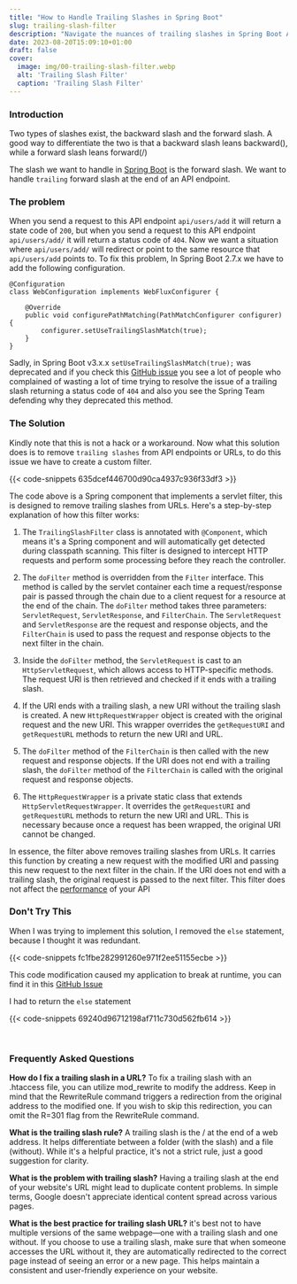 ```yaml
---
title: "How to Handle Trailing Slashes in Spring Boot"
slug: trailing-slash-filter
description: "Navigate the nuances of trailing slashes in Spring Boot API endpoints with practical tips for effective handling and a seamless user experience."
date: 2023-08-20T15:09:10+01:00
draft: false
cover:
  image: img/00-trailing-slash-filter.webp
  alt: 'Trailing Slash Filter'
  caption: 'Trailing Slash Filter'
---
```


### Introduction
Two types of slashes exist, the backward slash and the forward slash. A good way to differentiate the two is that a backward slash leans backward(\), while a forward slash leans forward(/)

The slash we want to handle in [Spring Boot](/spring-boot-guide) is the forward slash. We want to handle `trailing` forward slash at the end of an API endpoint.
<br/>

### The problem
When you send a request to this API endpoint `api/users/add` it will return a state code of `200`, but when you send a request to this API endpoint `api/users/add/` it will return a status code of `404`.
Now we want a situation where `api/users/add/` will redirect or point to the same resource that `api/users/add` points to.
To fix this problem, In Spring Boot 2.7.x we have to add the following configuration.

```code
@Configuration
class WebConfiguration implements WebFluxConfigurer {

    @Override
    public void configurePathMatching(PathMatchConfigurer configurer) {
        configurer.setUseTrailingSlashMatch(true);
    }
}
```

Sadly, in Spring Boot v3.x.x `setUseTrailingSlashMatch(true);` was deprecated and if you check this [GitHub issue](https://github.com/spring-projects/spring-framework/issues/28552) you see a lot of people who complained of wasting a lot of time trying to resolve the issue of a trailing slash returning a status code of `404` and also you see the Spring Team defending why they deprecated this method.
<br/>

### The Solution
Kindly note that this is not a hack or a workaround.
Now what this solution does is to remove `trailing slashes` from API endpoints or URLs, to do this issue we have to create a custom filter.

{{< code-snippets 635dcef446700d90ca4937c936f33df3 >}}

The code above is a Spring component that implements a servlet filter, this is designed to remove trailing slashes from URLs. Here's a step-by-step explanation of how this filter works:

1. The `TrailingSlashFilter` class is annotated with `@Component`, which means it's a Spring component and will automatically get detected during classpath scanning. This filter is designed to intercept HTTP requests and perform some processing before they reach the controller.

2. The `doFilter` method is overridden from the `Filter` interface. This method is called by the servlet container each time a request/response pair is passed through the chain due to a client request for a resource at the end of the chain. The `doFilter` method takes three parameters: `ServletRequest`, `ServletResponse`, and `FilterChain`. The `ServletRequest` and `ServletResponse` are the request and response objects, and the `FilterChain` is used to pass the request and response objects to the next filter in the chain.

3. Inside the `doFilter` method, the `ServletRequest` is cast to an `HttpServletRequest`, which allows access to HTTP-specific methods. The request URI is then retrieved and checked if it ends with a trailing slash.

4. If the URI ends with a trailing slash, a new URI without the trailing slash is created. A new `HttpRequestWrapper` object is created with the original request and the new URI. This wrapper overrides the `getRequestURI` and `getRequestURL` methods to return the new URI and URL.

5. The `doFilter` method of the `FilterChain` is then called with the new request and response objects. If the URI does not end with a trailing slash, the `doFilter` method of the `FilterChain` is called with the original request and response objects.

6. The `HttpRequestWrapper` is a private static class that extends `HttpServletRequestWrapper`. It overrides the `getRequestURI` and `getRequestURL` methods to return the new URI and URL. This is necessary because once a request has been wrapped, the original URI cannot be changed.

In essence, the filter above removes trailing slashes from URLs. It carries this function by creating a new request with the modified URI and passing this new request to the next filter in the chain. If the URI does not end with a trailing slash, the original request is passed to the next filter. This filter does not affect the [performance](/make-maven-faster) of your API
<br/>

### Don't Try This
When I was trying to implement this solution, I removed the `else` statement, because I thought it was redundant.

{{< code-snippets fc1fbe282991260e971f2ee51155ecbe >}}

This code modification caused my application to break at runtime, you can find it in this [GitHub Issue](https://github.com/codaholichq/meetona/issues/25)

I had to return the `else` statement

{{< code-snippets 69240d96712198af711c730d562fb614 >}}

<br/>

### Frequently Asked Questions
**How do I fix a trailing slash in a URL?**
To fix a trailing slash with an .htaccess file, you can utilize mod_rewrite to modify the address. Keep in mind that the RewriteRule command triggers a redirection from the original address to the modified one. If you wish to skip this redirection, you can omit the R=301 flag from the RewriteRule command.

**What is the trailing slash rule?**
A trailing slash is the / at the end of a web address. It helps differentiate between a folder (with the slash) and a file (without). While it's a helpful practice, it's not a strict rule, just a good suggestion for clarity.

**What is the problem with trailing slash?**
Having a trailing slash at the end of your website's URL might lead to duplicate content problems. In simple terms, Google doesn't appreciate identical content spread across various pages.

**What is the best practice for trailing slash URL?**
it's best not to have multiple versions of the same webpage—one with a trailing slash and one without. If you choose to use a trailing slash, make sure that when someone accesses the URL without it, they are automatically redirected to the correct page instead of seeing an error or a new page. This helps maintain a consistent and user-friendly experience on your website.